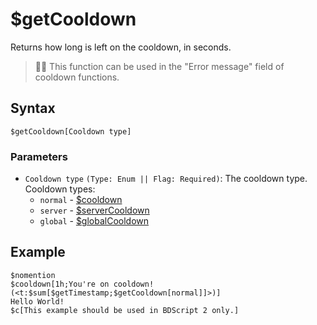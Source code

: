 # $getCooldown
Returns how long is left on the cooldown, in seconds.

> 🧙‍♂️ This function can be used in the "Error message" field of cooldown functions.

## Syntax
```
$getCooldown[Cooldown type]
```

### Parameters
- `Cooldown type` `(Type: Enum || Flag: Required)`: The cooldown type. Cooldown types:
  - `normal` - [$cooldown](./cooldown.md)
  - `server` - [$serverCooldown](./serverCooldown.md)
  - `global` - [$globalCooldown](./globalCooldown.md)

## Example
```
$nomention
$cooldown[1h;You're on cooldown! (<t:$sum[$getTimestamp;$getCooldown[normal]]>)]
Hello World!
$c[This example should be used in BDScript 2 only.]
```
